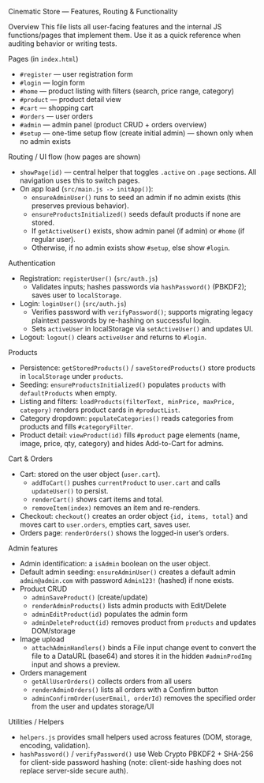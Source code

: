 Cinematic Store — Features, Routing & Functionality

Overview
This file lists all user-facing features and the internal JS functions/pages that implement them. Use it as a quick reference when auditing behavior or writing tests.

Pages (in `index.html`)

- `#register` — user registration form
- `#login` — login form
- `#home` — product listing with filters (search, price range, category)
- `#product` — product detail view
- `#cart` — shopping cart
- `#orders` — user orders
- `#admin` — admin panel (product CRUD + orders overview)
- `#setup` — one-time setup flow (create initial admin) — shown only when no admin exists

Routing / UI flow (how pages are shown)

- `showPage(id)` — central helper that toggles `.active` on `.page` sections. All navigation uses this to switch pages.
- On app load (`src/main.js -> initApp()`):
  - `ensureAdminUser()` runs to seed an admin if no admin exists (this preserves previous behavior).
  - `ensureProductsInitialized()` seeds default products if none are stored.
  - If `getActiveUser()` exists, show admin panel (if admin) or `#home` (if regular user).
  - Otherwise, if no admin exists show `#setup`, else show `#login`.

Authentication

- Registration: `registerUser()` (`src/auth.js`)
  - Validates inputs; hashes passwords via `hashPassword()` (PBKDF2); saves user to `localStorage`.
- Login: `loginUser()` (`src/auth.js`)
  - Verifies password with `verifyPassword()`; supports migrating legacy plaintext passwords by re-hashing on successful login.
  - Sets `activeUser` in localStorage via `setActiveUser()` and updates UI.
- Logout: `logout()` clears `activeUser` and returns to `#login`.

Products

- Persistence: `getStoredProducts()` / `saveStoredProducts()` store products in `localStorage` under `products`.
- Seeding: `ensureProductsInitialized()` populates `products` with `defaultProducts` when empty.
- Listing and filters: `loadProducts(filterText, minPrice, maxPrice, category)` renders product cards in `#productList`.
- Category dropdown: `populateCategories()` reads categories from products and fills `#categoryFilter`.
- Product detail: `viewProduct(id)` fills `#product` page elements (name, image, price, qty, category) and hides Add-to-Cart for admins.

Cart & Orders

- Cart: stored on the user object (`user.cart`).
  - `addToCart()` pushes `currentProduct` to `user.cart` and calls `updateUser()` to persist.
  - `renderCart()` shows cart items and total.
  - `removeItem(index)` removes an item and re-renders.
- Checkout: `checkout()` creates an order object `{id, items, total}` and moves cart to `user.orders`, empties cart, saves user.
- Orders page: `renderOrders()` shows the logged-in user’s orders.

Admin features

- Admin identification: a `isAdmin` boolean on the user object.
- Default admin seeding: `ensureAdminUser()` creates a default admin `admin@admin.com` with password `Admin123!` (hashed) if none exists.
- Product CRUD
  - `adminSaveProduct()` (create/update)
  - `renderAdminProducts()` lists admin products with Edit/Delete
  - `adminEditProduct(id)` populates the admin form
  - `adminDeleteProduct(id)` removes product from `products` and updates DOM/storage
- Image upload
  - `attachAdminHandlers()` binds a File input change event to convert the file to a DataURL (base64) and stores it in the hidden `#adminProdImg` input and shows a preview.
- Orders management
  - `getAllUserOrders()` collects orders from all users
  - `renderAdminOrders()` lists all orders with a Confirm button
  - `adminConfirmOrder(userEmail, orderId)` removes the specified order from the user and updates storage/UI

Utilities / Helpers

- `helpers.js` provides small helpers used across features (DOM, storage, encoding, validation).
- `hashPassword()` / `verifyPassword()` use Web Crypto PBKDF2 + SHA-256 for client-side password hashing (note: client-side hashing does not replace server-side secure auth).
